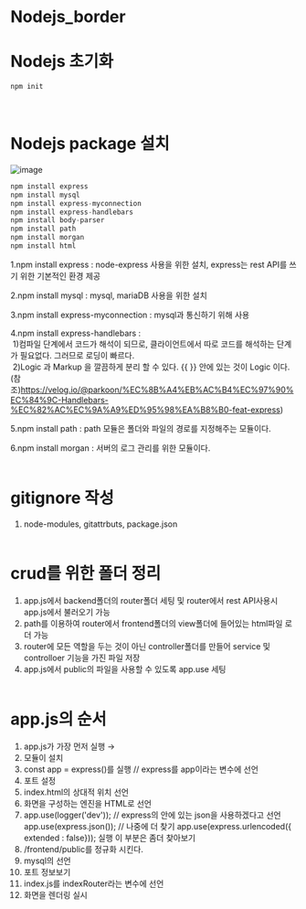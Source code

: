 # Nodejs_border

# Nodejs 초기화
```js
npm init
```
<br>

# Nodejs package 설치
![image](https://user-images.githubusercontent.com/53036090/209468634-3893fe84-711d-4e8c-a6ed-fa767acba411.png)
```js
npm install express
npm install mysql
npm install express-myconnection
npm install express-handlebars
npm install body-parser
npm install path
npm install morgan
npm install html
```
1.npm install express : node-express 사용을 위한 설치, 
  express는 rest API를 쓰기 위한 기본적인 환경 제공
  <br>

2.npm install mysql : mysql, mariaDB 사용을 위한 설치
<br>

3.npm install express-myconnection : mysql과 통신하기 위해 사용
<br>

4.npm install express-handlebars : <br>
&nbsp;1)컴파일 단계에서 코드가 해석이 되므로, 클라이언트에서 따로 코드를 해석하는 단계가 필요없다. 그러므로 로딩이 빠르다.
<br>
&nbsp;2)Logic 과 Markup 을 깔끔하게 분리 할 수 있다. {{ }} 안에 있는 것이 Logic 이다.
<br>(참조)https://velog.io/@parkoon/%EC%8B%A4%EB%AC%B4%EC%97%90%EC%84%9C-Handlebars-%EC%82%AC%EC%9A%A9%ED%95%98%EA%B8%B0-feat-express)
<br>

5.npm install path : path 모듈은 폴더와 파일의 경로를 지정해주는 모듈이다.

6.npm install morgan : 서버의 로그 관리를 위한 모듈이다.
<br><br>
# gitignore 작성
1. node-modules, gitattrbuts, package.json
<br><br>
# crud를 위한 폴더 정리
1. app.js에서 backend폴더의 router폴더 세팅 및 router에서 rest API사용시 app.js에서 불러오기 가능
2. path를 이용하여 router에서 frontend폴더의 view폴더에 들어있는 html파일 로더 가능
3. router에 모든 역할을 두는 것이 아닌 controller폴더를 만들어 service 및 controlloer 기능을 가진 파일 저장
4. app.js에서 public의 파일을 사용할 수 있도록 app.use 세팅
<br><br>

# app.js의 순서
1) app.js가 가장 먼저 실행 → 
2) 모듈이 설치 
3) const app = express()를 실행 // express를 app이라는 변수에 선언
4) 포트 설정 
5) index.html의 상대적 위치 선언 
6) 화면을 구성하는 엔진을 HTML로 선언 
7) app.use(logger('dev'));
   // express의 안에 있는 json을 사용하겠다고 선언
   app.use(express.json());
   // 나중에 더 찾기
   app.use(express.urlencoded({ extended : false}));
   실행 이 부분은 좀더 찾아보기 
8) /frontend/public를 정규화 시킨다. 
9) mysql의 선언
10) 포트 정보보기 
11) index.js를 indexRouter라는 변수에 선언
12) 화면을 렌더링 실시
